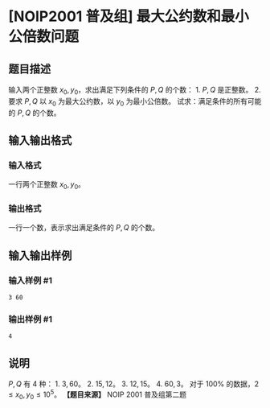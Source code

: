 # [NOIP2001 普及组] 最大公约数和最小公倍数问题

## 题目描述

输入两个正整数 $x_0, y_0$，求出满足下列条件的 $P, Q$ 的个数： 1\. $P,Q$ 是正整数。 2\. 要求 $P, Q$ 以 $x_0$
为最大公约数，以 $y_0$ 为最小公倍数。 试求：满足条件的所有可能的 $P, Q$ 的个数。

## 输入输出格式

### 输入格式

  

一行两个正整数 $x_0, y_0$。

### 输出格式

  

一行一个数，表示求出满足条件的 $P, Q$ 的个数。

## 输入输出样例

### 输入样例 #1

    
    
    3 60
    

### 输出样例 #1

    
    
    4
    

## 说明

$P,Q$ 有 $4$ 种： 1\. $3, 60$。 2\. $15, 12$。 3\. $12, 15$。 4\. $60, 3$。 对于
$100\%$ 的数据，$2 \le x_0, y_0 \le {10}^5$。 **【题目来源】** NOIP 2001 普及组第二题

